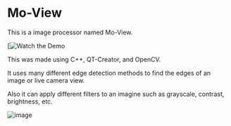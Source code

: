 # Mo-View

This is a image processor named Mo-View.

[![Watch the Demo](https://youtu.be/cjYlCcGSTYQ)

This was made using C++, QT-Creator, and OpenCV.

It uses many different edge detection methods to find the edges of an image or live camera view.

Also it can apply different filters to an imagine such as grayscale, contrast, brightness, etc.


![image](https://user-images.githubusercontent.com/60098918/226923516-172fd9e9-cd3a-4e27-a35a-1696808435a6.png)
